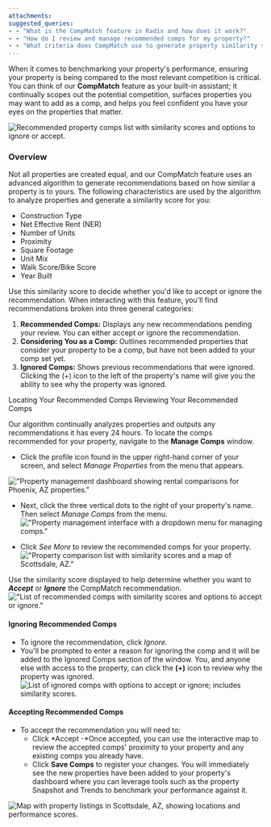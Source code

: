```yaml
---
attachments: 
suggested_queries:
- - "What is the CompMatch feature in Radix and how does it work?"
- - "How do I review and manage recommended comps for my property?"
- - "What criteria does CompMatch use to generate property similarity scores?"
---
```

When it comes to benchmarking your property's performance, ensuring your property is being compared to the most relevant competition is critical. You can think of our **CompMatch** feature as your built-in assistant; it continually scopes out the potential competition, surfaces properties you may want to add as a comp, and helps you feel confident you have your eyes on the properties that matter.

![Recommended property comps list with similarity scores and options to ignore or accept.](attachments/20540013574669.png)

### Overview

Not all properties are created equal, and our CompMatch feature uses an advanced algorithm to generate recommendations based on how similar a property is to yours. The following characteristics are used by the algorithm to analyze properties and generate a similarity score for you:

* Construction Type
* Net Effective Rent (NER)
* Number of Units
* Proximity
* Square Footage
* Unit Mix
* Walk Score/Bike Score
* Year Built

Use this similarity score to decide whether you'd like to accept or ignore the recommendation. When interacting with this feature, you'll find recommendations broken into three general categories:

1. **Recommended Comps:** Displays any new recommendations pending your review. You can either accept or ignore the recommendation.
2. **Considering You as a Comp:** Outlines recommended properties that consider your property to be a comp, but have not been added to your comp set yet.
3. **Ignored Comps:** Shows previous recommendations that were ignored. Clicking the (+) icon to the left of the property's name will give you the ability to see why the property was ignored.

Locating Your Recommended Comps Reviewing Your Recommended Comps

Our algorithm continually analyzes properties and outputs any recommendations it has every 24 hours. To locate the comps recommended for your property, navigate to the **Manage Comps** window.

* Click the profile icon found in the upper right-hand corner of your screen, and select *Manage Properties* from the menu that appears.

!["Property management dashboard showing rental comparisons for Phoenix, AZ properties."](attachments/32947579677581.png)

* Next, click the three vertical dots to the right of your property's name. Then select *Manage Comps* from the menu. !["Property management interface with a dropdown menu for managing comps."](attachments/21085627193869.png)

* Click *See More* to review the recommended comps for your property. !["Property comparison list with similarity scores and a map of Scottsdale, AZ."](attachments/21085632082957.png)

Use the similarity score displayed to help determine whether you want to ***Accept*** or ***Ignore*** the CompMatch recommendation. !["List of recommended comps with similarity scores and options to accept or ignore."](attachments/20541039222413.png)

#### Ignoring Recommended Comps

* To ignore the recommendation, click *Ignore.*
* You'll be prompted to enter a reason for ignoring the comp and it will be added to the Ignored Comps section of the window. You, and anyone else with access to the property, can click the **(+)** icon to review why the property was ignored. ![List of ignored comps with options to accept or ignore; includes similarity scores.](attachments/20541039231501.png)

#### Accepting Recommended Comps

* To accept the recommendation you will need to:
  + Click *Accept -*Once accepted, you can use the interactive map to review the accepted comps' proximity to your property and any existing comps you already have.
  + Click **Save Comps** to register your changes. You will immediately see the new properties have been added to your property's dashboard where you can leverage tools such as the property Snapshot and Trends to benchmark your performance against it.

![Map with property listings in Scottsdale, AZ, showing locations and performance scores.](attachments/20541799551245.png)